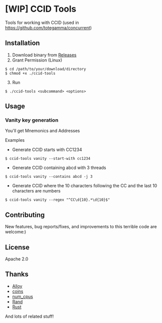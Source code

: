 # [WIP] CCID Tools

Tools for working with CCID (used in https://github.com/totegamma/concurrent)

## Installation

1. Download binary from [Releases](https://github.com/7ka-Hiira/ccid-tools/releases/latest)
2. Grant Permission (Linux)
```
$ cd /path/to/your/download/directory
$ chmod +x ./ccid-tools
```
3. Run
```
$ ./ccid-tools <subcommand> <options>
```

## Usage

### Vanity key generation
You'll get Mnemonics and Addresses

Examples

- Generate CCID starts with CC1234
```
$ ccid-tools vanity --start-with cc1234
```

- Generate CCID containing abcd with 3 threads
```
$ ccid-tools vanity --contains abcd -j 3
```

- Generate CCID where the 10 characters following the CC and the last 10 characters are numbers
```
$ ccid-tools vanity --regex "^CC\d{10}.*\d{10}$"
```

## Contributing

New features, bug reports/fixes, and improvements to this terrible code are welcome:)

## License

Apache 2.0

## Thanks

- [Alloy](https://github.com/alloy-rs/alloy/)
- [coins](https://github.com/summa-tx/coins)
- [num_cpus](https://github.com/seanmonstar/num_cpus)
- [Rand](https://github.com/rust-random/rand)
- [Rust](https://github.com/rust-lang)

And lots of related stuff!
